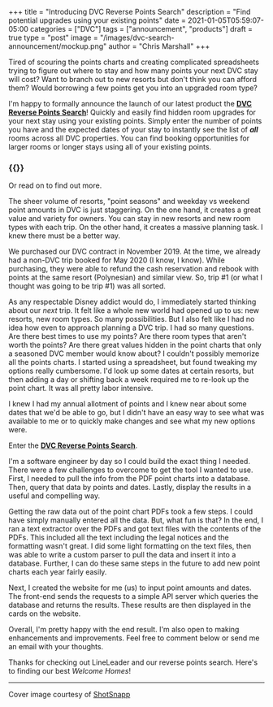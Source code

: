+++
title = "Introducing DVC Reverse Points Search"
description = "Find potential upgrades using your existing points"
date = 2021-01-05T05:59:07-05:00
categories = ["DVC"]
tags = ["announcement", "products"]
draft = true
type = "post"
image = "/images/dvc-search-announcement/mockup.png"
author = "Chris Marshall"
+++

Tired of scouring the points charts and creating complicated spreadsheets trying
to figure out where to stay and how many points your next DVC stay will cost?
Want to branch out to new resorts but don't think you can afford them? Would
borrowing a few points get you into an upgraded room type?

<!--more-->

I'm happy to formally announce the launch of our latest product the [__DVC
Reverse Points Search__](https://dvcsearch.lineleader.io?utm_source=announcement-blog-post)!
Quickly and easily find hidden room upgrades for your next stay using your
existing points. Simply enter the number of points you have and the expected dates of
your stay to instantly see the list of ___all___ rooms across all DVC properties. You can find
booking opportunities for larger rooms or longer stays using all of your
existing points.

### {{<underline-link text="Try it now!" href="https://dvcsearch.lineleader.io?utm_source=announcement-blog-post" >}}  
Or read on to find out more.

The sheer volume of resorts, "point seasons" and weekday vs weekend point
amounts in DVC is just staggering. On the one hand, it creates a great value
and variety for owners. You can stay in new resorts and new room types with
each trip. On the other hand, it creates a massive planning task. I knew there
must be a better way.

We purchased our DVC contract in November 2019. At the time, we already had a
non-DVC trip booked for May 2020 (I know, I know). While purchasing, they were
able to refund the cash reservation and rebook with points at the same resort
(Polynesian) and similar view. So, trip #1 (or what I thought was going to be
trip #1) was all sorted.

As any respectable Disney addict would do, I immediately started thinking about
our *next* trip. It felt like a whole new world had opened up to us: new
resorts, new room types. So many possibilities. But I also felt like I had no
idea how even to approach planning a DVC trip. I had so many questions. Are
there best times to use my points? Are there room types that aren't worth the
points? Are there great values hidden in the point charts that only a seasoned
DVC member would know about? I couldn't possibly memorize all the points
charts. I started using a spreadsheet, but found tweaking my options really
cumbersome. I'd look up some dates at certain resorts, but then adding a day or
shifting back a week required me to re-look up the point chart. It was all
pretty labor intensive.

I knew I had my annual allotment of points and I knew near about some dates
that we'd be able to go, but I didn't have an easy way to see what was
available to me or to quickly make changes and see what my new options were.

Enter the [__DVC Reverse Points
Search__](https://dvcsearch.lineleader.io?utm_source=announcement-blog-post).

I'm a software engineer by day so I could build the exact thing I needed. There
were a few challenges to overcome to get the tool I wanted to use. First, I
needed to pull the info from the PDF point charts into a database. Then, query
that data by points and dates. Lastly, display the results in a useful and
compelling way.

Getting the raw data out of the point chart PDFs took a few steps. I could have
simply manually entered all the data. But, what fun is that? In the end, I ran
a text extractor over the PDFs and got text files with the contents of the
PDFs. This included all the text including the legal notices and the formatting
wasn't great. I did some light formatting on the text files, then was able to
write a custom parser to pull the data and insert it into a database. Further,
I can do these same steps in the future to add new point charts each year
fairly easily.

Next, I created the website for me (us) to input point amounts and dates. The
front-end sends the requests to a simple API server which queries the database
and returns the results. These results are then displayed in the cards on the
website.

Overall, I'm pretty happy with the end result. I'm also open to making
enhancements and improvements. Feel free to comment below or send me an email
with your thoughts.

Thanks for checking out LineLeader and our reverse points search. Here's to
finding our best *Welcome Homes*!

-------

Cover image courtesy of [ShotSnapp](https://shotsnapp.com)
